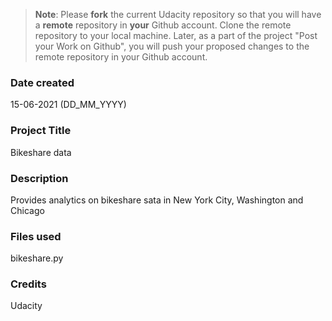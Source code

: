 >**Note**: Please **fork** the current Udacity repository so that you will have a **remote** repository in **your** Github account. Clone the remote repository to your local machine. Later, as a part of the project "Post your Work on Github", you will push your proposed changes to the remote repository in your Github account.

### Date created
15-06-2021 (DD_MM_YYYY)

### Project Title
Bikeshare data

### Description
Provides analytics on bikeshare sata in New York City, Washington and Chicago

### Files used
bikeshare.py

### Credits
Udacity
